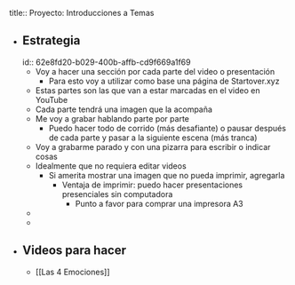 title:: Proyecto: Introducciones a Temas

- ## Estrategia
  id:: 62e8fd20-b029-400b-affb-cd9f669a1f69
	- Voy a hacer una sección por cada parte del video o presentación
		- Para esto voy a utilizar como base una página de Startover.xyz
	- Estas partes son las que van a estar marcadas en el video en YouTube
	- Cada parte tendrá una imagen que la acompaña
	- Me voy a grabar hablando parte por parte
		- Puedo hacer todo de corrido (más desafiante) o pausar después de cada parte y pasar a la siguiente escena (más tranca)
	- Voy a grabarme parado y con una pizarra para escribir o indicar cosas
	- Idealmente que no requiera editar videos
		- Si amerita mostrar una imagen que no pueda imprimir, agregarla
			- Ventaja de imprimir: puedo hacer presentaciones presenciales sin computadora
				- Punto a favor para comprar una impresora A3
	-
	-
- ## Videos para hacer
	- [[Las 4 Emociones]]
